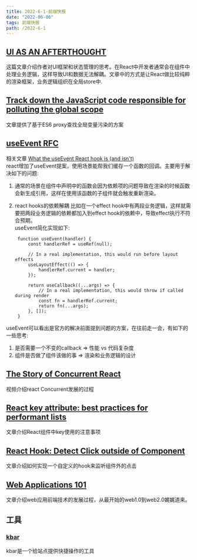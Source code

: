 ```yaml
---
title: 2022-6-1-前端快报
date: "2022-06-06"  
tags: 前端快报
path: /2022-6-1
---
```


## [UI AS AN AFTERTHOUGHT](https://michel.codes/blogs/ui-as-an-afterthought)  
这篇文章介绍作者对UI框架和状态管理的思考。在React中开发者通常会在组件中处理业务逻辑，这样导致UI和数据无法解耦。文章中的方式是让React做比较纯粹的渲染框架，业务逻辑组织在全局store中.  

## [Track down the JavaScript code responsible for polluting the global scope](https://mmazzarolo.com/blog/2022-02-16-track-down-the-javascript-code-responsible-for-polluting-the-global-scope/)  
文章提供了基于ES6 proxy查找全局变量污染的方案  

## [useEvent RFC](https://github.com/reactjs/rfcs/blob/useevent/text/0000-useevent.md) 
相关文章
[What the useEvent React hook is (and isn't)](https://typeofnan.dev/what-the-useevent-react-hook-is-and-isnt/)   
react增加了useEvent提案，使用场景能帮我们缓存一个函数的回调。主要用于解决如下的问题:
1. 通常的场景在组件中声明中的函数会因为依赖项的问题导致在渲染的时候函数会新生成引用，这样在使用该函数的子组件就会触发重新渲染。
2. react hooks的依赖解耦 比如在一个effect hook中有两段业务逻辑，这样就需要把两段业务逻辑的依赖都加入到effect hook的依赖中，导致effect执行不符合预期。  
useEvent简化实现如下: 


        function useEvent(handler) {
            const handlerRef = useRef(null);

            // In a real implementation, this would run before layout effects
            useLayoutEffect(() => {
                handlerRef.current = handler;
            });

            return useCallback((...args) => {
                // In a real implementation, this would throw if called during render
                const fn = handlerRef.current;
                return fn(...args);
            }, []);
        }

useEvent可以看出是官方的解决前面提到问题的方案，在往前走一会，有如下的一些思考:  
1. 是否需要一个不变的callback => 性能 vs 代码复杂度
2. 组件是否做了组件该做的事 => 渲染和业务逻辑的设计 

## [The Story of Concurrent React ](https://www.youtube.com/watch?v=NZoRlVi3MjQ)  
视频介绍react Concurrent发展的过程

## [React key attribute: best practices for performant lists](https://www.developerway.com/posts/react-key-attribute)  
文章介绍React组件中key使用的注意事项

## [React Hook: Detect Click outside of Component](https://www.robinwieruch.de/react-hook-detect-click-outside-component/)   
文章介绍如何实现一个自定义的hook来监听组件外的点击

## [Web Applications 101](https://www.robinwieruch.de/web-applications/)  
文章介绍web应用前端技术的发展过程，从最开始的web1.0到web2.0娓娓道来。

## 工具

### [kbar](https://github.com/timc1/kbar)
kbar是一个给站点提供快捷操作的工具


